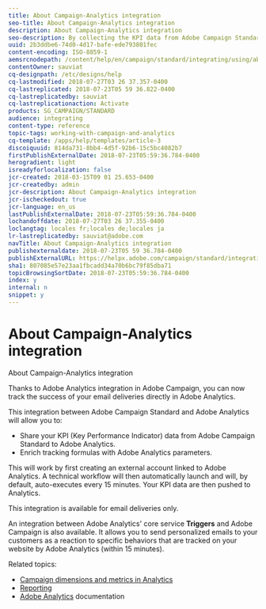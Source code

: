 ```yaml
---
title: About Campaign-Analytics integration
seo-title: About Campaign-Analytics integration
description: About Campaign-Analytics integration
seo-description: By collecting the KPI data from Adobe Campaign Standard, you can now share campaign data with Adobe Analytics to measure email marketing metrics from Adobe Campaign.
uuid: 2b3ddbe6-74d0-4d17-bafe-ede793801fec
content-encoding: ISO-8859-1
aemsrcnodepath: /content/help/en/campaign/standard/integrating/using/about-campaign-analytics-integration
contentOwner: sauviat
cq-designpath: /etc/designs/help
cq-lastmodified: 2018-07-27T03 26 37.357-0400
cq-lastreplicated: 2018-07-23T05 59 36.822-0400
cq-lastreplicatedby: sauviat
cq-lastreplicationaction: Activate
products: SG_CAMPAIGN/STANDARD
audience: integrating
content-type: reference
topic-tags: working-with-campaign-and-analytics
cq-template: /apps/help/templates/article-3
discoiquuid: 814da731-8bb4-4d5f-92b6-15c5bc4082b7
firstPublishExternalDate: 2018-07-23T05:59:36.784-0400
herogradient: light
isreadyforlocalization: false
jcr-created: 2018-03-15T09 01 25.653-0400
jcr-createdby: admin
jcr-description: About Campaign-Analytics integration
jcr-ischeckedout: true
jcr-language: en_us
lastPublishExternalDate: 2018-07-23T05:59:36.784-0400
lochandoffdate: 2018-07-27T03 26 37.355-0400
loclangtag: locales fr;locales de;locales ja
lr-lastreplicatedby: sauviat@adobe.com
navTitle: About Campaign-Analytics integration
publishexternaldate: 2018-07-23T05 59 36.784-0400
publishExternalURL: https://helpx.adobe.com/campaign/standard/integrating/using/about-campaign-analytics-integration.html
sha1: 807085e57e23aa1fbcadd34a70b6bc79f85dba71
topicBrowsingSortDate: 2018-07-23T05:59:36.784-0400
index: y
internal: n
snippet: y
---
```


# About Campaign-Analytics integration

About Campaign-Analytics integration

Thanks to Adobe Analytics integration in Adobe Campaign, you can now track the success of your email deliveries directly in Adobe Analytics.

This integration between Adobe Campaign Standard and Adobe Analytics will allow you to:

* Share your KPI (Key Performance Indicator) data from Adobe Campaign Standard to Adobe Analytics.
* Enrich tracking formulas with Adobe Analytics parameters.

This will work by first creating an external account linked to Adobe Analytics. A technical workflow will then automatically launch and will, by default, auto-executes every 15 minutes. Your KPI data are then pushed to Analytics.

This integration is available for email deliveries only.

An integration between Adobe Analytics' core service **Triggers** and Adobe Campaign is also available. It allows you to send personalized emails to your customers as a reaction to specific behaviors that are tracked on your website by Adobe Analytics (within 15 minutes).

Related topics:

* [Campaign dimensions and metrics in Analytics](../../integrating/using/campaign-dimensions-and-metrics-in-analytics.md)
* [Reporting](../../reporting/using/about-dynamic-reports.md)
* [Adobe Analytics](https://marketing.adobe.com/resources/help/en_US/reference/adobe-campaign.html) documentation

